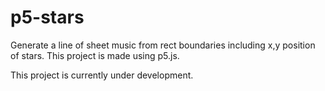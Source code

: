 # p5-stars
Generate a line of sheet music from rect boundaries including x,y position of stars.
This project is made using p5.js.

This project is currently under development.
